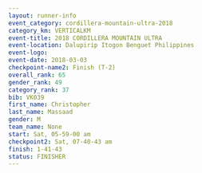 ```yaml
---
layout: runner-info 
event_category: cordillera-mountain-ultra-2018 
category_km: VERTICALKM 
event-title: 2018 CORDILLERA MOUNTAIN ULTRA 
event-location: Dalupirip Itogon Benguet Philippines 
event-logo: 
event-date: 2018-03-03 
checkpoint-name2: Finish (T-2) 
overall_rank: 65
gender_rank: 49
category_rank: 37
bib: VK039
first_name: Christopher
last_name: Massaad
gender: M
team_name: None
start: Sat, 05-59-00 am
checkpoint2: Sat, 07-40-43 am
finish: 1-41-43
status: FINISHER
---
```

